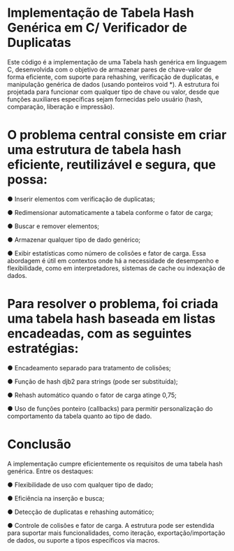 # Implementação de Tabela Hash Genérica em C/ Verificador de Duplicatas

Este código é a implementação de uma Tabela hash genérica em linguagem C,
desenvolvida com o objetivo de armazenar pares de chave-valor de forma eficiente, com
suporte para rehashing, verificação de duplicatas, e manipulação genérica de dados
(usando ponteiros void *). A estrutura foi projetada para funcionar com qualquer tipo de
chave ou valor, desde que funções auxiliares específicas sejam fornecidas pelo usuário
(hash, comparação, liberação e impressão).

# O problema central consiste em criar uma estrutura de tabela hash eficiente, reutilizável e segura, que possa:

● Inserir elementos com verificação de duplicatas;

● Redimensionar automaticamente a tabela conforme o fator de carga;

● Buscar e remover elementos;

● Armazenar qualquer tipo de dado genérico;

● Exibir estatísticas como número de colisões e fator de carga.
Essa abordagem é útil em contextos onde há a necessidade de desempenho e flexibilidade,
como em interpretadores, sistemas de cache ou indexação de dados.

# Para resolver o problema, foi criada uma tabela hash baseada em listas encadeadas, com as seguintes estratégias:

● Encadeamento separado para tratamento de colisões;

● Função de hash djb2 para strings (pode ser substituída);

● Rehash automático quando o fator de carga atinge 0,75;

● Uso de funções ponteiro (callbacks) para permitir personalização do
comportamento da tabela quanto ao tipo de dado.

# Conclusão
A implementação cumpre eficientemente os requisitos de uma tabela hash genérica. Entre
os destaques:

● Flexibilidade de uso com qualquer tipo de dado;

● Eficiência na inserção e busca;

● Detecção de duplicatas e rehashing automático;

● Controle de colisões e fator de carga.
A estrutura pode ser estendida para suportar mais funcionalidades, como iteração,
exportação/importação de dados, ou suporte a tipos específicos via macros.

